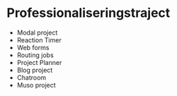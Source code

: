 # Professionaliseringstraject
- Modal project
- Reaction Timer
- Web forms
- Routing jobs
- Project Planner
- Blog project
- Chatroom
- Muso project
